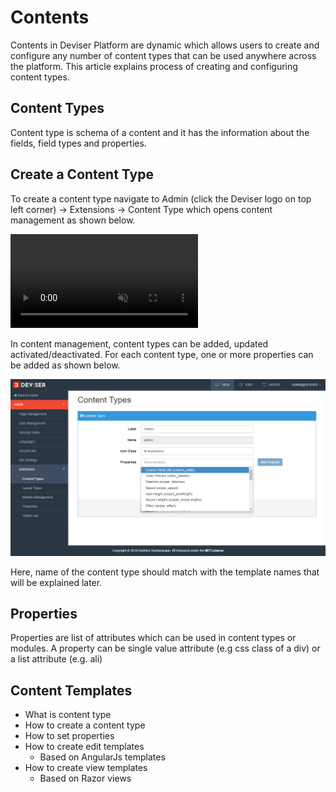 # Contents
Contents in Deviser Platform are dynamic which allows users to create and configure any number of content types that can be used anywhere across the platform. This article explains process of creating and configuring content types.

## Content Types
Content type is schema of a content and it has the information about the fields, field types and properties.

## Create a Content Type
To create a content type navigate to Admin (click the Deviser logo on top left corner) -> Extensions -> Content Type which opens content management as shown below.

<video autoplay muted loop>
  <source src="../../assets/videos/Content_OpenContentManagement.mp4" type="video/mp4">
  Your browser does not support HTML5 video.
</video>

In content management, content types can be added, updated activated/deactivated. For each content type, one or more properties can be added as shown below.

<img src="../../assets/images/Content_ContentManagementEdit.png">

Here, name of the content type should match with the template names that will be explained later.

## Properties
Properties are list of attributes which can be used in content types or modules. A property can be single value attribute (e.g css class of a div) or a list attribute (e.g. ali)

## Content Templates

- What is content type
- How to create a content type
- How to set properties
- How to create edit templates
    - Based on AngularJs templates
- How to create view templates
    - Based on Razor views